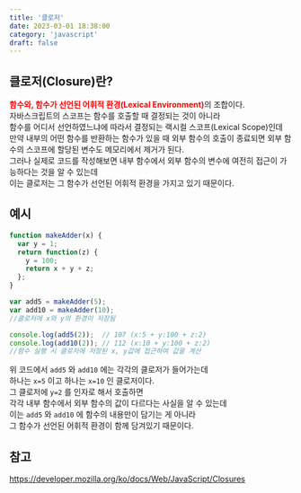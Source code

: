 ```yaml
---
title: '클로저'
date: 2023-03-01 18:38:00
category: 'javascript'
draft: false
---
```


## 클로저(Closure)란?
<b style="color:red">함수와, 함수가 선언된 어휘적 환경(Lexical Environment)</b>의 조합이다.  
자바스크립트의 스코프는 함수를 호출할 때 결정되는 것이 아니라  
함수를 어디서 선언하였느냐에 따라서 결정되는 랙시컬 스코프(Lexical Scope)인데  
만약 내부의 어떤 함수를 반환하는 함수가 있을 때 외부 함수의 호출이 종료되면 외부 함수의 스코프에 할당된 변수도 메모리에서 제거가 된다.  
그러나 실제로 코드를 작성해보면 내부 함수에서 외부 함수의 변수에 여전히 접근이 가능하다는 것을 알 수 있는데  
이는 클로저는 그 함수가 선언된 어휘적 환경을 가지고 있기 때문이다.

## 예시
```js
function makeAdder(x) {
  var y = 1;
  return function(z) {
    y = 100;
    return x + y + z;
  };
}

var add5 = makeAdder(5);
var add10 = makeAdder(10);
//클로저에 x와 y의 환경이 저장됨

console.log(add5(2));  // 107 (x:5 + y:100 + z:2)
console.log(add10(2)); // 112 (x:10 + y:100 + z:2)
//함수 실행 시 클로저에 저장된 x, y값에 접근하여 값을 계산
```
위 코드에서 `add5` 와 `add10` 에는 각각의 클로저가 들어가는데  
하나는 `x=5` 이고 하나는 `x=10` 인 클로저이다.  
그 클로저에 `y=2` 를 인자로 해서 호출하면  
각각 내부 함수에서 외부 함수의 값이 다르다는 사실을 알 수 있는데  
이는 `add5` 와 `add10` 에 함수의 내용만이 담기는 게 아니라  
그 함수가 선언된 어휘적 환경이 함께 담겨있기 때문이다. 

## 참고
https://developer.mozilla.org/ko/docs/Web/JavaScript/Closures
